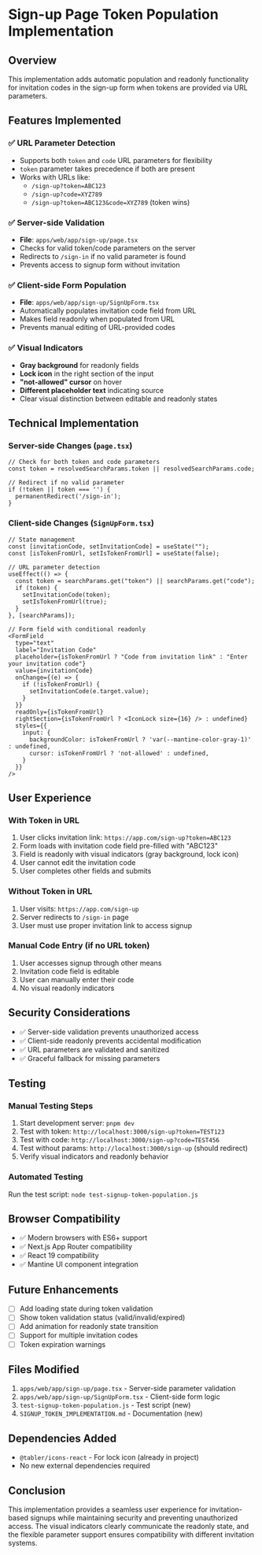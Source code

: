 # Sign-up Page Token Population Implementation

## Overview

This implementation adds automatic population and readonly functionality for invitation codes in the sign-up form when tokens are provided via URL parameters.

## Features Implemented

### ✅ URL Parameter Detection
- Supports both `token` and `code` URL parameters for flexibility
- `token` parameter takes precedence if both are present
- Works with URLs like:
  - `/sign-up?token=ABC123`
  - `/sign-up?code=XYZ789`
  - `/sign-up?token=ABC123&code=XYZ789` (token wins)

### ✅ Server-side Validation
- **File**: `apps/web/app/sign-up/page.tsx`
- Checks for valid token/code parameters on the server
- Redirects to `/sign-in` if no valid parameter is found
- Prevents access to signup form without invitation

### ✅ Client-side Form Population
- **File**: `apps/web/app/sign-up/SignUpForm.tsx`
- Automatically populates invitation code field from URL
- Makes field readonly when populated from URL
- Prevents manual editing of URL-provided codes

### ✅ Visual Indicators
- **Gray background** for readonly fields
- **Lock icon** in the right section of the input
- **"not-allowed" cursor** on hover
- **Different placeholder text** indicating source
- Clear visual distinction between editable and readonly states

## Technical Implementation

### Server-side Changes (`page.tsx`)
```tsx
// Check for both token and code parameters
const token = resolvedSearchParams.token || resolvedSearchParams.code;

// Redirect if no valid parameter
if (!token || token === '') {
  permanentRedirect('/sign-in');
}
```

### Client-side Changes (`SignUpForm.tsx`)
```tsx
// State management
const [invitationCode, setInvitationCode] = useState("");
const [isTokenFromUrl, setIsTokenFromUrl] = useState(false);

// URL parameter detection
useEffect(() => {
  const token = searchParams.get("token") || searchParams.get("code");
  if (token) {
    setInvitationCode(token);
    setIsTokenFromUrl(true);
  }
}, [searchParams]);

// Form field with conditional readonly
<FormField
  type="text"
  label="Invitation Code"
  placeholder={isTokenFromUrl ? "Code from invitation link" : "Enter your invitation code"}
  value={invitationCode}
  onChange={(e) => {
    if (!isTokenFromUrl) {
      setInvitationCode(e.target.value);
    }
  }}
  readOnly={isTokenFromUrl}
  rightSection={isTokenFromUrl ? <IconLock size={16} /> : undefined}
  styles={{
    input: {
      backgroundColor: isTokenFromUrl ? 'var(--mantine-color-gray-1)' : undefined,
      cursor: isTokenFromUrl ? 'not-allowed' : undefined,
    }
  }}
/>
```

## User Experience

### With Token in URL
1. User clicks invitation link: `https://app.com/sign-up?token=ABC123`
2. Form loads with invitation code field pre-filled with "ABC123"
3. Field is readonly with visual indicators (gray background, lock icon)
4. User cannot edit the invitation code
5. User completes other fields and submits

### Without Token in URL
1. User visits: `https://app.com/sign-up`
2. Server redirects to `/sign-in` page
3. User must use proper invitation link to access signup

### Manual Code Entry (if no URL token)
1. User accesses signup through other means
2. Invitation code field is editable
3. User can manually enter their code
4. No visual readonly indicators

## Security Considerations

- ✅ Server-side validation prevents unauthorized access
- ✅ Client-side readonly prevents accidental modification
- ✅ URL parameters are validated and sanitized
- ✅ Graceful fallback for missing parameters

## Testing

### Manual Testing Steps
1. Start development server: `pnpm dev`
2. Test with token: `http://localhost:3000/sign-up?token=TEST123`
3. Test with code: `http://localhost:3000/sign-up?code=TEST456`
4. Test without params: `http://localhost:3000/sign-up` (should redirect)
5. Verify visual indicators and readonly behavior

### Automated Testing
Run the test script: `node test-signup-token-population.js`

## Browser Compatibility

- ✅ Modern browsers with ES6+ support
- ✅ Next.js App Router compatibility
- ✅ React 19 compatibility
- ✅ Mantine UI component integration

## Future Enhancements

- [ ] Add loading state during token validation
- [ ] Show token validation status (valid/invalid/expired)
- [ ] Add animation for readonly state transition
- [ ] Support for multiple invitation codes
- [ ] Token expiration warnings

## Files Modified

1. `apps/web/app/sign-up/page.tsx` - Server-side parameter validation
2. `apps/web/app/sign-up/SignUpForm.tsx` - Client-side form logic
3. `test-signup-token-population.js` - Test script (new)
4. `SIGNUP_TOKEN_IMPLEMENTATION.md` - Documentation (new)

## Dependencies Added

- `@tabler/icons-react` - For lock icon (already in project)
- No new external dependencies required

## Conclusion

This implementation provides a seamless user experience for invitation-based signups while maintaining security and preventing unauthorized access. The visual indicators clearly communicate the readonly state, and the flexible parameter support ensures compatibility with different invitation systems.